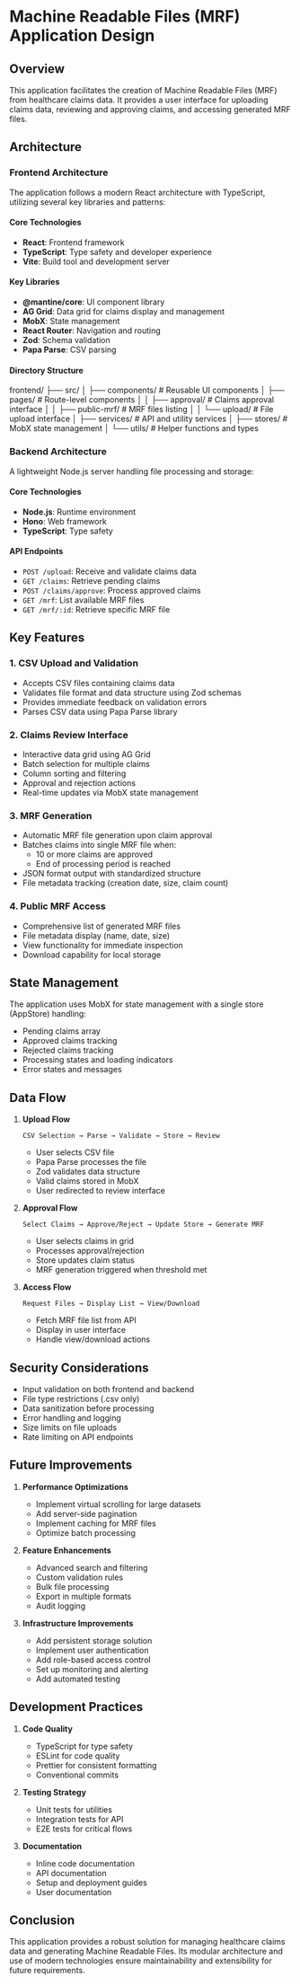 # Machine Readable Files (MRF) Application Design

## Overview

This application facilitates the creation of Machine Readable Files (MRF) from healthcare claims data. It provides a user interface for uploading claims data, reviewing and approving claims, and accessing generated MRF files.

## Architecture

### Frontend Architecture

The application follows a modern React architecture with TypeScript, utilizing several key libraries and patterns:

#### Core Technologies
- **React**: Frontend framework
- **TypeScript**: Type safety and developer experience
- **Vite**: Build tool and development server

#### Key Libraries
- **@mantine/core**: UI component library
- **AG Grid**: Data grid for claims display and management
- **MobX**: State management
- **React Router**: Navigation and routing
- **Zod**: Schema validation
- **Papa Parse**: CSV parsing

#### Directory Structure 
frontend/
├── src/
│ ├── components/ # Reusable UI components
│ ├── pages/ # Route-level components
│ │ ├── approval/ # Claims approval interface
│ │ ├── public-mrf/ # MRF files listing
│ │ └── upload/ # File upload interface
│ ├── services/ # API and utility services
│ ├── stores/ # MobX state management
│ └── utils/ # Helper functions and types

### Backend Architecture

A lightweight Node.js server handling file processing and storage:

#### Core Technologies
- **Node.js**: Runtime environment
- **Hono**: Web framework
- **TypeScript**: Type safety

#### API Endpoints
- `POST /upload`: Receive and validate claims data
- `GET /claims`: Retrieve pending claims
- `POST /claims/approve`: Process approved claims
- `GET /mrf`: List available MRF files
- `GET /mrf/:id`: Retrieve specific MRF file

## Key Features

### 1. CSV Upload and Validation
- Accepts CSV files containing claims data
- Validates file format and data structure using Zod schemas
- Provides immediate feedback on validation errors
- Parses CSV data using Papa Parse library

### 2. Claims Review Interface
- Interactive data grid using AG Grid
- Batch selection for multiple claims
- Column sorting and filtering
- Approval and rejection actions
- Real-time updates via MobX state management

### 3. MRF Generation
- Automatic MRF file generation upon claim approval
- Batches claims into single MRF file when:
  - 10 or more claims are approved
  - End of processing period is reached
- JSON format output with standardized structure
- File metadata tracking (creation date, size, claim count)

### 4. Public MRF Access
- Comprehensive list of generated MRF files
- File metadata display (name, date, size)
- View functionality for immediate inspection
- Download capability for local storage

## State Management

The application uses MobX for state management with a single store (AppStore) handling:
- Pending claims array
- Approved claims tracking
- Rejected claims tracking
- Processing states and loading indicators
- Error states and messages

## Data Flow

1. **Upload Flow**
   ```
   CSV Selection → Parse → Validate → Store → Review
   ```
   - User selects CSV file
   - Papa Parse processes the file
   - Zod validates data structure
   - Valid claims stored in MobX
   - User redirected to review interface

2. **Approval Flow**
   ```
   Select Claims → Approve/Reject → Update Store → Generate MRF
   ```
   - User selects claims in grid
   - Processes approval/rejection
   - Store updates claim status
   - MRF generation triggered when threshold met

3. **Access Flow**
   ```
   Request Files → Display List → View/Download
   ```
   - Fetch MRF file list from API
   - Display in user interface
   - Handle view/download actions

## Security Considerations

- Input validation on both frontend and backend
- File type restrictions (.csv only)
- Data sanitization before processing
- Error handling and logging
- Size limits on file uploads
- Rate limiting on API endpoints

## Future Improvements

1. **Performance Optimizations**
   - Implement virtual scrolling for large datasets
   - Add server-side pagination
   - Implement caching for MRF files
   - Optimize batch processing

2. **Feature Enhancements**
   - Advanced search and filtering
   - Custom validation rules
   - Bulk file processing
   - Export in multiple formats
   - Audit logging

3. **Infrastructure Improvements**
   - Add persistent storage solution
   - Implement user authentication
   - Add role-based access control
   - Set up monitoring and alerting
   - Add automated testing

## Development Practices

1. **Code Quality**
   - TypeScript for type safety
   - ESLint for code quality
   - Prettier for consistent formatting
   - Conventional commits

2. **Testing Strategy**
   - Unit tests for utilities
   - Integration tests for API
   - E2E tests for critical flows

3. **Documentation**
   - Inline code documentation
   - API documentation
   - Setup and deployment guides
   - User documentation

## Conclusion

This application provides a robust solution for managing healthcare claims data and generating Machine Readable Files. Its modular architecture and use of modern technologies ensure maintainability and extensibility for future requirements.